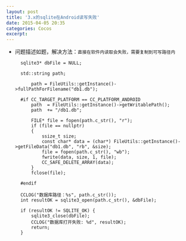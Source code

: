 ```yaml
---
layout: post
title: '3.x的sqlite在Android读写失败'
date: 2015-04-05 20:35
categories: Cocos
excerpt:
---
```


* 问题描述如题，解决方法：`直接在软件内读取会失败，需要复制到可写路径内`

        sqlite3* dbFile = NULL;

        std::string path;

            path = FileUtils::getInstance()->fullPathForFilename("db1.db");
    
        #if CC_TARGET_PLATFORM == CC_PLATFORM_ANDROID
            path  = FileUtils::getInstance()->getWritablePath();
            path  += "/db1.db";
    
            FILE* file = fopen(path.c_str(), "r");
            if (file == nullptr)
            {
                ssize_t size;
                const char* data = (char*) FileUtils::getInstance()->getFileData("db1.db", "rb", &size);
                file = fopen(path.c_str(), "wb");
                fwrite(data, size, 1, file);
                CC_SAFE_DELETE_ARRAY(data);
            }
            fclose(file);
    
        #endif

        CCLOG("数据库路径：%s", path.c_str());
        int resultOK = sqlite3_open(path.c_str(), &dbFile);

        if (resultOK != SQLITE_OK) {
            sqlite3_close(dbFile);
            CCLOG("数据库打开失败: %d", resultOK);
            return;
        }
